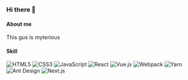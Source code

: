 ### Hi there 👋

<!--
[![Anurag's github stats](https://github-readme-stats.vercel.app/api?username=aspirinMrmi&show_icons=true&theme=radical)](https://github.com/anuraghazra/github-readme-stats)
**AspirinMrmi/AspirinMrmi** is a ✨ _special_ ✨ repository because its `README.md` (this file) appears on your GitHub profile.

Here are some ideas to get you started:

- 🔭 I’m currently working on For-U Truck
- 🌱 I’m currently learning Node
- 👯 I’m looking to collaborate on ...
- 🤔 I’m looking for help with ...
- 💬 Ask me about ...
- 📫 How to reach me: ...
- 😄 Pronouns: ...
- ⚡ Fun fact: ...
-->

#### About me
This gus is myterious

#### Skill

<img src="https://img.shields.io/badge/html5-%23e34f26.svg?logo=html5&logoColor=white&style=for-the-badge" alt="HTML5" /> <img src="https://img.shields.io/badge/css3-%231572b6.svg?logo=css3&logoColor=white&style=for-the-badge" alt="CSS3" /> <img src="https://img.shields.io/badge/javascript-%23323330.svg?logo=javascript&logoColor=%23F7DF1E&style=for-the-badge" alt="JavaScript" /> <img src="https://img.shields.io/badge/react-%2320232a.svg?logo=react&logoColor=%2361dafb&style=for-the-badge" alt="React" /> <img src="https://img.shields.io/badge/vue.js-%2335495e.svg?logo=vue.js&logoColor=%234fc08d&style=for-the-badge" alt="Vue.js" /> <img src="https://img.shields.io/badge/webpack-%231e72b3.svg?logo=webpack&logoColor=white&style=for-the-badge" alt="Webpack" /> <img src="https://img.shields.io/badge/yarn-%232c8ebb.svg?logo=yarn&logoColor=white&style=for-the-badge" alt="Yarn" /> <img src="https://img.shields.io/badge/ant%20design-%230170fe.svg?logo=ant-design&logoColor=white&style=for-the-badge" alt="Ant Design" />  <img src="https://img.shields.io/badge/next.js-%23000000.svg?logo=next.js&logoColor=white&style=for-the-badge" alt="Next.js" />

